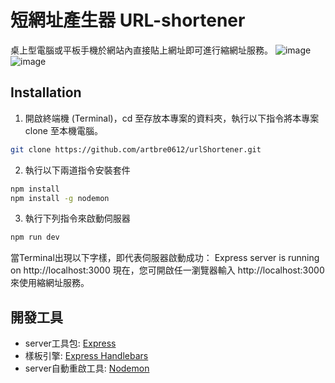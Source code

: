 # 短網址產生器 URL-shortener

桌上型電腦或平板手機於網站內直接貼上網址即可進行縮網址服務。
![image](https://github.com/artbre0612/urlShortener/screenshot/screenshot1.png)
![image](https://github.com/artbre0612/urlShortener/screenshot/screenshot2.png)
## Installation
1. 開啟終端機 (Terminal)，cd 至存放本專案的資料夾，執行以下指令將本專案 clone 至本機電腦。
```bash
git clone https://github.com/artbre0612/urlShortener.git
```
2. 執行以下兩道指令安裝套件
```bash
npm install
npm install -g nodemon
```
3. 執行下列指令來啟動伺服器
```bash
npm run dev
```
當Terminal出現以下字樣，即代表伺服器啟動成功：
Express server is running on http://localhost:3000
現在，您可開啟任一瀏覽器輸入 http://localhost:3000 來使用縮網址服務。
## 開發工具

- server工具包: [Express](https://expressjs.com/)
- 樣板引擎: [Express Handlebars](https://www.npmjs.com/package/express-handlebars)
- server自動重啟工具: [Nodemon](https://www.npmjs.com/package/nodemon)
